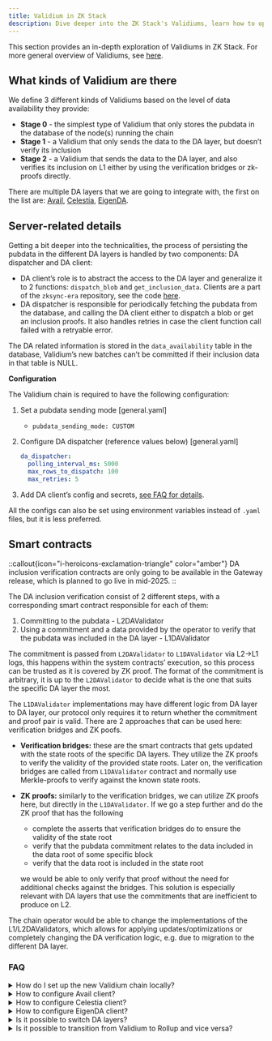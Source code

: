 ```yaml
---
title: Validium in ZK Stack
description: Dive deeper into the ZK Stack's Validiums, learn how to operate and configure them.
---
```


This section provides an in-depth exploration of Validiums in ZK Stack. For more general overview of Validiums,
see [here](/zksync-protocol/rollup/data-availability).

## What kinds of Validium are there

We define 3 different kinds of Validiums based on the level of data availability they provide:

- **Stage 0** - the simplest type of Validium that only stores the pubdata in the database of the node(s) running the
  chain
- **Stage 1** - a Validium that only sends the data to the DA layer, but doesn’t verify its inclusion
- **Stage 2** - a Validium that sends the data to the DA layer, and also verifies its inclusion on L1 either by using
  the verification bridges or zk-proofs directly.

There are multiple DA layers that we are going to integrate with, the first on the list are:
[Avail](https://www.availproject.org/), [Celestia](https://celestia.org/), [EigenDA](https://www.eigenda.xyz/).

## Server-related details

Getting a bit deeper into the technicalities, the process of persisting the pubdata in the different DA layers is
handled by two components: DA dispatcher and DA client:

- DA client’s role is to abstract the access to the DA layer and generalize it to 2 functions: `dispatch_blob`
  and `get_inclusion_data`. Clients are a part of the `zksync-era` repository, see the
  code [here](https://github.com/matter-labs/zksync-era/tree/main/core/node/da_clients/src).
- DA dispatcher is responsible for periodically fetching the pubdata from the database, and calling the DA client either
  to dispatch a blob or get an inclusion proofs. It also handles retries in case the client function call failed with a
  retryable error.

The DA related information is stored in the `data_availability` table in the database, Validium’s new batches can’t be
committed if their inclusion data in that table is NULL.

**Configuration**

The Validium chain is required to have the following configuration:

1. Set a pubdata sending mode [general.yaml]
    - `pubdata_sending_mode: CUSTOM`
2. Configure DA dispatcher (reference values below) [general.yaml]

    ```yaml
    da_dispatcher:
      polling_interval_ms: 5000
      max_rows_to_dispatch: 100
      max_retries: 5
    ```

3. Add DA client’s config and secrets, [see FAQ for details](#faq).

All the configs can also be set using environment variables instead of `.yaml` files, but it is less preferred.

## Smart contracts

::callout{icon="i-heroicons-exclamation-triangle" color="amber"}
DA inclusion verification contracts are only going to be available in the Gateway release, which is planned to go live in mid-2025.
::

The DA inclusion verification consist of 2 different steps, with a corresponding smart contract responsible for each of
them:

1. Committing to the pubdata - L2DAValidator
2. Using a commitment and a data provided by the operator to verify that the pubdata was included in the DA layer -
   L1DAValidator

The commitment is passed from `L2DAValidator` to `L1DAValidator` via L2→L1 logs, this happens within the system
contracts’ execution, so this process can be trusted as it is covered by ZK proof. The format of the commitment is
arbitrary, it is up to the `L2DAValidator` to decide what is the one that suits the specific DA layer the most.

The `L1DAValidator` implementations may have different logic from DA layer to DA layer, our protocol only requires it to
return whether the commitment and proof pair is valid. There are 2 approaches that can be used here: verification
bridges and ZK poofs.

- **Verification bridges:** these are the smart contracts that gets updated with the state roots of the specific DA
  layers. They utilize the ZK proofs to verify the validity of the provided state roots. Later on, the verification
  bridges are called from `L1DAValidator` contract and normally use Merkle-proofs to verify against the known state
  roots.
- **ZK proofs:** similarly to the verification bridges, we can utilize ZK proofs here, but directly in
  the `L1DAValidator`. If we go a step further and do the ZK proof that has the following
  - complete the asserts that verification bridges do to ensure the validity of the state root
  - verify that the pubdata commitment relates to the data included in the data root of some specific block
  - verify that the data root is included in the state root

  we would be able to only verify that proof without the need for additional checks against the bridges. This solution
  is especially relevant with DA layers that use the commitments that are inefficient to produce on L2.

The chain operator would be able to change the implementations of the L1/L2DAValidators, which allows for applying
updates/optimizations or completely changing the DA verification logic, e.g. due to migration to the different DA layer.

### FAQ

<details>
<summary>How do I set up the new Validium chain locally?</summary>

1. Install `zkstack` following [this](https://github.com/matter-labs/zksync-era/tree/main/zkstack_cli) guide
2. `zkstack dev clean all` - to make sure you have an empty setup
3. `zkstack containers` - this creates the necessary docker containers
4. `zkstack ecosystem init` - init a default ecosystem (go with default options everywhere)
5. `zkstack chain create` - create a new chain, stick to the default options, but select Validium when prompted, use this
  chain as default (the last question there)
6. `zkstack chain init` - init the new chain
7. configure the client, see the sections below
8. `zkstack server --chain YOUR_CHAIN_NAME` - run the server

</details>

<details>
<summary>How to configure Avail client?</summary>

1. Add the following block to the `general.yaml`, values used are only an example:
    - Full client:

       ```yaml
       da_client:
         avail:
           bridge_api_url: https://bridge.somedomain.com
           timeout_ms: 10000
           full_client:
             api_node_url: wss://turing-rpc.avail.so/ws
             app_id: 1
             # finality_state: STATE_STRING (optional)
       ```

    - Gas relay:

       ```yaml
       da_client:
         avail:
           bridge_api_url: https://bridge.somedomain.com
           timeout_ms: 10000
           gas_relay:
             gas_relay_api_url: https://gas-relay.domain.com
             max_retries: 5
       ```

2. Add the following block to the `secrets.yaml`:
    - Full client

       ```yaml
       da:
         avail:
           seed_phrase: YOUR_SEED_PHRASE
       ```

    - Gas relay

       ```yaml
       da:
         avail:
           gas_relay_api_key: YOUR_API_KEY
       ```

</details>

<details>
<summary>How to configure Celestia client?</summary>

1. Add the following block to the `general.yaml`, values used are only an example:

   ```yaml
    da_client:
      celestia:
        api_node_url: https://api-node.somedomain.com
        namespace: 000000000000000000000000000000000000ca1de12a5e2d5beb9ba9
        chain_id: mocha-4
        timeout_ms: 30000
    ```

2. Add the following block to the `secrets.yaml`:

    ```yaml
    da:
      celestia:
        private_key: YOUR_PRIVATE_KEY
    ```

</details>

<details>
<summary>How to configure EigenDA client?</summary>

1. Add the following block to the `general.yaml`, values used are only an example:

    ```yaml
    da_client:
      eigen:
        disperser_rpc: https://disperser-holesky.eigenda.xyz:443
        settlement_layer_confirmation_depth: 3
        eigenda_eth_rpc: https://eth-rpc.somedomain.com # optional
        eigenda_svc_manager_address: 0x1111111111111111111111111111111111111111
        wait_for_finalization: false
        authenticated: false
        points_source_url:
          g1_url: https://github.com/Layr-Labs/eigenda-proxy/raw/refs/heads/main/resources/g1.point
          g2_url: https://github.com/Layr-Labs/eigenda-proxy/raw/refs/heads/main/resources/g2.point.powerOf2
        # or, alternatively
        # points_source_path: /path/to/points
    ```

2. Add the following block to the `secrets.yaml`:

    ```yaml
    da:
      eigen:
        private_key: YOUR_PRIVATE_KEY
    ```

</details>

<details>
<summary>Is it possible to switch DA layers?</summary>

Yes, it is possible.

- For stage 0 and stage 1 Validiums it is enough to change the client configuration and secrets.
- For stage 2 Validiums, the operator would need to deploy new L1/L2DAValidator contracts and change their addresses
  in the contracts that call them.

The exact details will be provided later, when the process is fully established.
</details>

<details>
<summary>Is it possible to transition from Validium to Rollup and vice versa?</summary>

Yes, it is possible, the process would be the same as switching DA layers.

Rollup L1/L2 DA validators are the same kind of contracts as the Validium ones, as they are also an implementations of
the same interface,
so the procedure wouldn't differ a lot.
</details>
